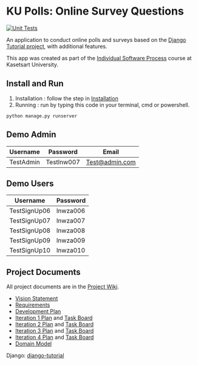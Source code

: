 # KU Polls: Online Survey Questions 
[![Unit Tests](https://github.com/TAGCH/ku-polls/actions/workflows/ku-polls.yml/badge.svg)](https://github.com/TAGCH/ku-polls/actions/workflows/ku-polls.yml)

An application to conduct online polls and surveys based
on the [Django Tutorial project](https://docs.google.com/document/d/1wfOcNPAhNnZ702mKd32uoSazEhja2lIAFSjxV3va5wU/edit#heading=h.ei2uwhrew9rm), with
additional features.

This app was created as part of the [Individual Software Process](
https://cpske.github.io/ISP) course at Kasetsart University.

## Install and Run

1. Installation : follow the step in [Installation](https://github.com/TAGCH/ku-polls/blob/iteration4/Installation.md) 
2. Running : run by typing this code in your terminal, cmd or powershell.
```
python manage.py runserver
```

## Demo Admin
| Username  | Password        | Email |
|-----------|-----------------|-------|
|   TestAdmin   | Testlnw007 | Test@admin.com |

## Demo Users
| Username  | Password        |
|-----------|-----------------|
|   TestSignUp06   | lnwza006 |
|   TestSignUp07   | lnwza007 |
|   TestSignUp08   | lnwza008 |
|   TestSignUp09   | lnwza009 |
|   TestSignUp10   | lnwza010 |

## Project Documents

All project documents are in the [Project Wiki](../../wiki/Home).

- [Vision Statement](../../wiki/Vision%20Statement)
- [Requirements](../../wiki/Requirements)
- [Development Plan](../../wiki/Development-Plan)
- [Iteration 1 Plan](../../wiki/Iteration-1-Plan) and [Task Board](https://github.com/users/TAGCH/projects/2/views/1)
- [Iteration 2 Plan](../../wiki/Iteration-2-Plan) and [Task Board](https://github.com/users/TAGCH/projects/2/views/4)
- [Iteration 3 Plan](../../wiki/Iteration-3-Plan) and [Task Board](https://github.com/users/TAGCH/projects/2/views/7)
- [Iteration 4 Plan](../../wiki/Iteration-3-Plan) and [Task Board](https://github.com/users/TAGCH/projects/2/views/8)
- [Domain Model](../../wiki/Domain-Model)

Django: [django-tutorial](https://docs.djangoproject.com/en/4.2/)